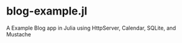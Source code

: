 blog-example.jl
===============

A Example Blog app in Julia using HttpServer, Calendar, SQLite, and Mustache
